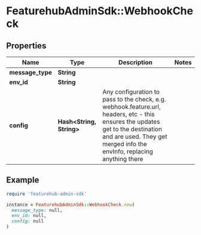 # FeaturehubAdminSdk::WebhookCheck

## Properties

| Name | Type | Description | Notes |
| ---- | ---- | ----------- | ----- |
| **message_type** | **String** |  |  |
| **env_id** | **String** |  |  |
| **config** | **Hash&lt;String, String&gt;** | Any configuration to pass to the check, e.g. webhook.feature.url, headers, etc - this ensures the updates get to the destination and are used. They get merged info the envInfo, replacing anything there |  |

## Example

```ruby
require 'featurehub-admin-sdk'

instance = FeaturehubAdminSdk::WebhookCheck.new(
  message_type: null,
  env_id: null,
  config: null
)
```

